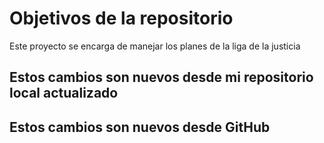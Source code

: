 # Objetivos de la repositorio

Este proyecto se encarga de manejar los planes de la liga de la justicia


## Estos cambios son nuevos desde mi repositorio local actualizado

## Estos cambios son nuevos desde GitHub

